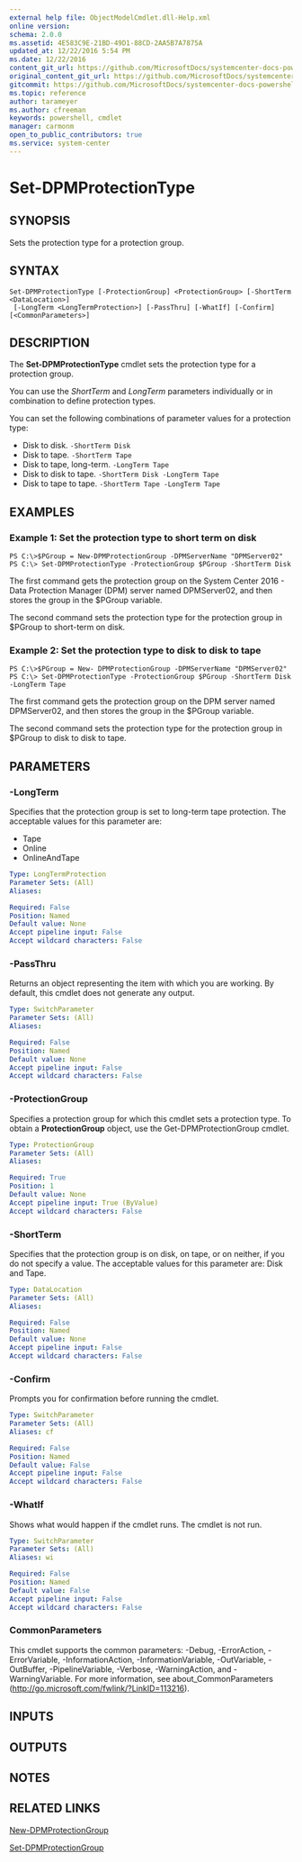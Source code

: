 ```yaml
---
external help file: ObjectModelCmdlet.dll-Help.xml
online version: 
schema: 2.0.0
ms.assetid: 4E583C9E-21BD-49D1-88CD-2AA5B7A7875A
updated_at: 12/22/2016 5:54 PM
ms.date: 12/22/2016
content_git_url: https://github.com/MicrosoftDocs/systemcenter-docs-powershell/blob/master/systemcenter-cmdlets/SystemCenter2016/DataProtectionManager/vlatest/Set-DPMProtectionType.md
original_content_git_url: https://github.com/MicrosoftDocs/systemcenter-docs-powershell/blob/master/systemcenter-cmdlets/SystemCenter2016/DataProtectionManager/vlatest/Set-DPMProtectionType.md
gitcommit: https://github.com/MicrosoftDocs/systemcenter-docs-powershell/blob/17c3a51bd892aad46c731d9f381f0704b4815004/systemcenter-cmdlets/SystemCenter2016/DataProtectionManager/vlatest/Set-DPMProtectionType.md
ms.topic: reference
author: tarameyer
ms.author: cfreeman
keywords: powershell, cmdlet
manager: carmonm
open_to_public_contributors: true
ms.service: system-center
---
```


# Set-DPMProtectionType

## SYNOPSIS
Sets the protection type for a protection group.

## SYNTAX

```
Set-DPMProtectionType [-ProtectionGroup] <ProtectionGroup> [-ShortTerm <DataLocation>]
 [-LongTerm <LongTermProtection>] [-PassThru] [-WhatIf] [-Confirm] [<CommonParameters>]
```

## DESCRIPTION
The **Set-DPMProtectionType** cmdlet sets the protection type for a protection group.

You can use the *ShortTerm* and *LongTerm* parameters individually or in combination to define protection types.

You can set the following combinations of parameter values for a protection type: 

- Disk to disk.
`-ShortTerm Disk`
- Disk to tape.
`-ShortTerm Tape`
- Disk to tape, long-term.
`-LongTerm Tape`
- Disk to disk to tape.
`-ShortTerm Disk -LongTerm Tape`
- Disk to tape to tape.
`-ShortTerm Tape -LongTerm Tape`

## EXAMPLES

### Example 1: Set the protection type to short term on disk
```
PS C:\>$PGroup = New-DPMProtectionGroup -DPMServerName "DPMServer02"
PS C:\> Set-DPMProtectionType -ProtectionGroup $PGroup -ShortTerm Disk
```

The first command gets the protection group on the System Center 2016 - Data Protection Manager (DPM) server named DPMServer02, and then stores the group in the $PGroup variable.

The second command sets the protection type for the protection group in $PGroup to short-term on disk.

### Example 2: Set the protection type to disk to disk to tape
```
PS C:\>$PGroup = New- DPMProtectionGroup -DPMServerName "DPMServer02"
PS C:\> Set-DPMProtectionType -ProtectionGroup $PGroup -ShortTerm Disk -LongTerm Tape
```

The first command gets the protection group on the DPM server named DPMServer02, and then stores the group in the $PGroup variable.

The second command sets the protection type for the protection group in $PGroup to disk to disk to tape.

## PARAMETERS

### -LongTerm
Specifies that the protection group is set to long-term tape protection.
The acceptable values for this parameter are:

- Tape
- Online
- OnlineAndTape

```yaml
Type: LongTermProtection
Parameter Sets: (All)
Aliases: 

Required: False
Position: Named
Default value: None
Accept pipeline input: False
Accept wildcard characters: False
```

### -PassThru
Returns an object representing the item with which you are working.
By default, this cmdlet does not generate any output.

```yaml
Type: SwitchParameter
Parameter Sets: (All)
Aliases: 

Required: False
Position: Named
Default value: None
Accept pipeline input: False
Accept wildcard characters: False
```

### -ProtectionGroup
Specifies a protection group for which this cmdlet sets a protection type.
To obtain a **ProtectionGroup** object, use the Get-DPMProtectionGroup cmdlet.

```yaml
Type: ProtectionGroup
Parameter Sets: (All)
Aliases: 

Required: True
Position: 1
Default value: None
Accept pipeline input: True (ByValue)
Accept wildcard characters: False
```

### -ShortTerm
Specifies that the protection group is on disk, on tape, or on neither, if you do not specify a value.
The acceptable values for this parameter are: Disk and Tape.

```yaml
Type: DataLocation
Parameter Sets: (All)
Aliases: 

Required: False
Position: Named
Default value: None
Accept pipeline input: False
Accept wildcard characters: False
```

### -Confirm
Prompts you for confirmation before running the cmdlet.

```yaml
Type: SwitchParameter
Parameter Sets: (All)
Aliases: cf

Required: False
Position: Named
Default value: False
Accept pipeline input: False
Accept wildcard characters: False
```

### -WhatIf
Shows what would happen if the cmdlet runs.
The cmdlet is not run.

```yaml
Type: SwitchParameter
Parameter Sets: (All)
Aliases: wi

Required: False
Position: Named
Default value: False
Accept pipeline input: False
Accept wildcard characters: False
```

### CommonParameters
This cmdlet supports the common parameters: -Debug, -ErrorAction, -ErrorVariable, -InformationAction, -InformationVariable, -OutVariable, -OutBuffer, -PipelineVariable, -Verbose, -WarningAction, and -WarningVariable. For more information, see about_CommonParameters (http://go.microsoft.com/fwlink/?LinkID=113216).

## INPUTS

## OUTPUTS

## NOTES

## RELATED LINKS

[New-DPMProtectionGroup](xref:SystemCenter2016/DataProtectionManager/vlatest/New-DPMProtectionGroup.md)

[Set-DPMProtectionGroup](xref:SystemCenter2016/DataProtectionManager/vlatest/Set-DPMProtectionGroup.md)

